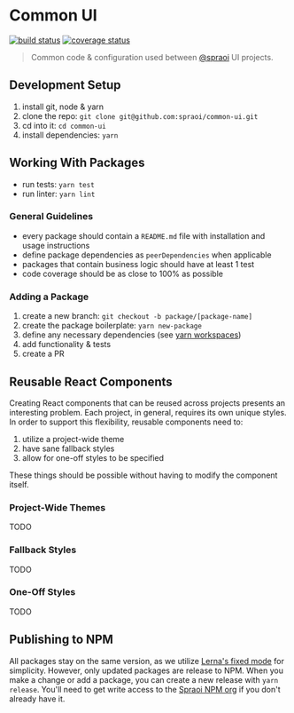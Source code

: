 # Common UI

[![build status](https://travis-ci.org/spraoi/common-ui.svg?branch=master)](https://travis-ci.org/spraoi/common-ui/)
[![coverage status](https://coveralls.io/repos/github/spraoi/common-ui/badge.svg?branch=master)](https://coveralls.io/github/spraoi/common-ui/)

> Common code & configuration used between [@spraoi](https://github.com/spraoi/) UI projects.

## Development Setup

1. install git, node & yarn
2. clone the repo: `git clone git@github.com:spraoi/common-ui.git`
3. cd into it: `cd common-ui`
4. install dependencies: `yarn`

## Working With Packages

- run tests: `yarn test`
- run linter: `yarn lint`

### General Guidelines

- every package should contain a `README.md` file with installation and usage instructions
- define package dependencies as `peerDependencies` when applicable
- packages that contain business logic should have at least 1 test
- code coverage should be as close to 100% as possible

### Adding a Package

1. create a new branch: `git checkout -b package/[package-name]`
2. create the package boilerplate: `yarn new-package`
3. define any necessary dependencies (see [yarn workspaces](https://yarnpkg.com/lang/en/docs/workspaces/))
4. add functionality & tests
5. create a PR

## Reusable React Components

Creating React components that can be reused across projects presents an interesting problem. Each project, in general,
requires its own unique styles. In order to support this flexibility, reusable components need to:

1. utilize a project-wide theme
2. have sane fallback styles
3. allow for one-off styles to be specified

These things should be possible without having to modify the component itself.

### Project-Wide Themes

TODO

### Fallback Styles

TODO

### One-Off Styles

TODO

## Publishing to NPM

All packages stay on the same version, as we utilize
[Lerna's fixed mode](https://github.com/lerna/lerna#fixedlocked-mode-default) for simplicity. However, only updated
packages are release to NPM. When you make a change or add a package, you can create a new release with `yarn release`.
You'll need to get write access to the [Spraoi NPM org](https://www.npmjs.com/org/spraoi) if you don't already have it.

